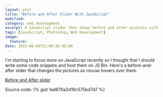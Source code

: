 ```yaml
---
layout: post
title: "Before and After Slider With JavaScript"
modified:
category: web_development
excerpt: A JavaScript slider that shows before and after pictures with hover
tags: [JavaScript, Photoshop, Web Development]
image:
  feature:
date: 2015-08-04T22:04:36-05:00
---
```


I'm starting to focus more on JavaScript recently so I thought that I should write some code snippets and host them on JS Bin. Here's a before-and-after slider that changes the pictures as mouse hovers over them.

<a class="jsbin-embed" href="http://jsbin.com/kufeji/embed?output">Before and After slider</a><script src="http://static.jsbin.com/js/embed.min.js?3.34.1"></script>


Source code:
{% gist 1ad870a2d16c575bd7d7 %}
